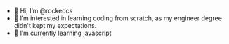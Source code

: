 - 👋 Hi, I’m @rockedcs
- 👀 I’m interested in learning coding from scratch, as my engineer degree didn't kept my expectations.
- 🌱 I’m currently learning javascript


